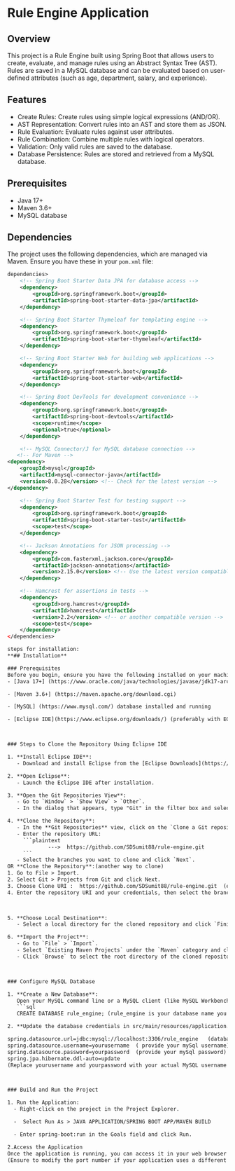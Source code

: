 # Rule Engine Application

## Overview
This project is a Rule Engine built using Spring Boot that allows users to create, evaluate, and manage rules using an Abstract Syntax Tree (AST). Rules are saved in a MySQL database and can be evaluated based on user-defined attributes (such as age, department, salary, and experience).

## Features
- Create Rules: Create rules using simple logical expressions (AND/OR).
- AST Representation: Convert rules into an AST and store them as JSON.
- Rule Evaluation: Evaluate rules against user attributes.
- Rule Combination: Combine multiple rules with logical operators.
- Validation: Only valid rules are saved to the database.
- Database Persistence: Rules are stored and retrieved from a MySQL database.

## Prerequisites
- Java 17+
- Maven 3.6+
- MySQL database

## Dependencies
The project uses the following dependencies, which are managed via Maven. Ensure you have these in your `pom.xml` file:

```xml
dependencies>
    <!-- Spring Boot Starter Data JPA for database access -->
    <dependency>
        <groupId>org.springframework.boot</groupId>
        <artifactId>spring-boot-starter-data-jpa</artifactId>
    </dependency>

    <!-- Spring Boot Starter Thymeleaf for templating engine -->
    <dependency>
        <groupId>org.springframework.boot</groupId>
        <artifactId>spring-boot-starter-thymeleaf</artifactId>
    </dependency>

    <!-- Spring Boot Starter Web for building web applications -->
    <dependency>
        <groupId>org.springframework.boot</groupId>
        <artifactId>spring-boot-starter-web</artifactId>
    </dependency>

    <!-- Spring Boot DevTools for development convenience -->
    <dependency>
        <groupId>org.springframework.boot</groupId>
        <artifactId>spring-boot-devtools</artifactId>
        <scope>runtime</scope>
        <optional>true</optional>
    </dependency>

    <!-- MySQL Connector/J for MySQL database connection -->
   <!-- For Maven -->
<dependency>
    <groupId>mysql</groupId>
    <artifactId>mysql-connector-java</artifactId>
    <version>8.0.28</version> <!-- Check for the latest version -->
</dependency>

    <!-- Spring Boot Starter Test for testing support -->
    <dependency>
        <groupId>org.springframework.boot</groupId>
        <artifactId>spring-boot-starter-test</artifactId>
        <scope>test</scope>
    </dependency>

    <!-- Jackson Annotations for JSON processing -->
    <dependency>
        <groupId>com.fasterxml.jackson.core</groupId>
        <artifactId>jackson-annotations</artifactId>
        <version>2.15.0</version> <!-- Use the latest version compatible with Spring Boot -->
    </dependency>

    <!-- Hamcrest for assertions in tests -->
    <dependency>
        <groupId>org.hamcrest</groupId>
        <artifactId>hamcrest</artifactId>
        <version>2.2</version> <!-- or another compatible version -->
        <scope>test</scope>
    </dependency>
</dependencies>

steps for installation:
**## Installation**

### Prerequisites
Before you begin, ensure you have the following installed on your machine:
- [Java 17+] (https://www.oracle.com/java/technologies/javase/jdk17-archive-downloads.html)

- [Maven 3.6+] (https://maven.apache.org/download.cgi)

- [MySQL] (https://www.mysql.com/) database installed and running

- [Eclipse IDE](https://www.eclipse.org/downloads/) (preferably with EGit plugin)



### Steps to Clone the Repository Using Eclipse IDE

1. **Install Eclipse IDE**:
   - Download and install Eclipse from the [Eclipse Downloads](https://www.eclipse.org/downloads/) page.

2. **Open Eclipse**:
   - Launch the Eclipse IDE after installation.

3. **Open the Git Repositories View**:
   - Go to `Window` > `Show View` > `Other`.
   - In the dialog that appears, type "Git" in the filter box and select `Git Repositories`. Click `Open`.

4. **Clone the Repository**:
   - In the **Git Repositories** view, click on the `Clone a Git repository` button.
   - Enter the repository URL:
     ```plaintext
             --->  https://github.com/SDSumit88/rule-engine.git
     ```
   - Select the branches you want to clone and click `Next`. 
OR **Clone the Repository**:(another way to clone)
1. Go to File > Import.
2. Select Git > Projects from Git and click Next.
3. Choose Clone URI :  https://github.com/SDSumit88/rule-engine.git  (enter this url to clone ) and click Next.
4. Enter the repository URI and your credentials, then select the branches you want to clone.

 

5. **Choose Local Destination**:
   - Select a local directory for the cloned repository and click `Finish`.

6. **Import the Project**:
   - Go to `File` > `Import`.
   - Select `Existing Maven Projects` under the `Maven` category and click `Next`.
   - Click `Browse` to select the root directory of the cloned repository and click `Finish`.



### Configure MySQL Database

1. **Create a New Database**:
   Open your MySQL command line or a MySQL client (like MySQL Workbench) and run:
   ```sql
   CREATE DATABASE rule_engine; (rule_engine is your database name you can change according to you)

2. **Update the database credentials in src/main/resources/application.properties:(open application.properties and add below credentials)

spring.datasource.url=jdbc:mysql://localhost:3306/rule_engine   (database name-rule_engine)
spring.datasource.username=yourusername  ( provide your mySql username)
spring.datasource.password=yourpassword  (provide your mySql password)
spring.jpa.hibernate.ddl-auto=update
(Replace yourusername and yourpassword with your actual MySQL username and password.)



### Build and Run the Project

1. Run the Application:
  - Right-click on the project in the Project Explorer.

  -  Select Run As > JAVA APPLICATION/SPRING BOOT APP/MAVEN BUILD

  - Enter spring-boot:run in the Goals field and click Run.

2.Access the Application
Once the application is running, you can access it in your web browser at: **(http://localhost:8081)**       
(Ensure to modify the port number if your application uses a different one.)



